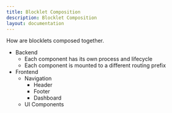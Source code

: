 ```yaml
---
title: Blocklet Composition
description: Blocklet Composition
layout: documentation
---
```


How are blocklets composed together.

- Backend
  - Each component has its own process and lifecycle
  - Each component is mounted to a different routing prefix
- Frontend
  - Navigation
    - Header
    - Footer
    - Dashboard
  - UI Components
